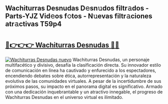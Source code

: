 ## Wachiturras Desnudas D𝚎sn𝚞dos filtr𝚊dos - Parts-YJZ Vid𝚎os f𝚘tos - N𝚞evas filtr𝚊ciones atr𝚊ctivas T59p4

# <h2><a href="http://mb6ho2g.tromn.icu/?c=Wachiturras+Desnudas">🔗👉👉👉 Wachiturras Desnudas 🔗🔗</a></h2>

[![Wachiturras Desnudas nuevo](https://i.imgur.com/pEAQMta.gif)](http://mb6ho2g.tromn.icu/?c=Wachiturras+Desnudas)
Wachiturras Desnudas, un personaje multifacético y divisivo, desafía la clasificación directa. Su innovador estilo de comunicación en línea ha cautivado y enfurecido a los espectadores, encendiendo debates sobre ética, autorrepresentación y la naturaleza evolutiva de las comunidades virtuales. A pesar de la incertidumbre de sus próximos pasos, su impacto en el panorama digital es significativo. Armado con una dedicación inquebrantable y un atractivo innegable, el progreso de Wachiturras Desnudas en el universo virtual es ilimitado.
